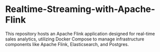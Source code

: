 # Realtime-Streaming-with-Apache-Flink
This repository hosts an Apache Flink application designed for real-time sales analytics, utilizing Docker Compose to manage infrastructure components like Apache Flink, Elasticsearch, and Postgres.
